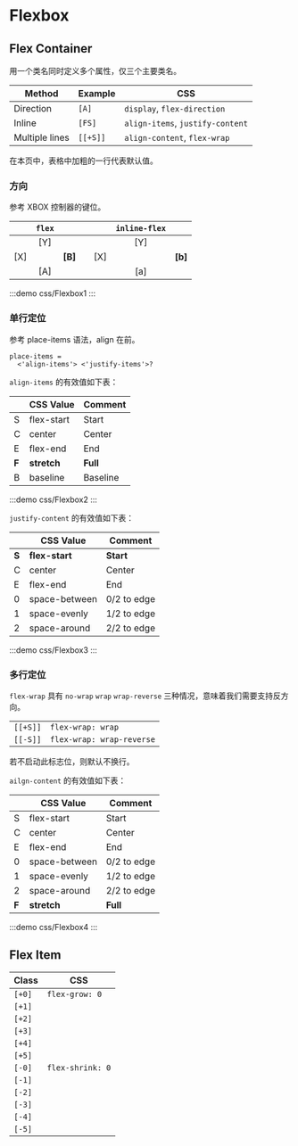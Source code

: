 # Flexbox

## Flex Container

用一个类名同时定义多个属性，仅三个主要类名。

| Method         | Example  | CSS                              |
| -------------- | -------- | -------------------------------- |
| Direction      | `[A]`    | `display`, `flex-direction`      |
| Inline         | `[FS]`   | `align-items`, `justify-content` |
| Multiple lines | `[[+S]]` | `align-content`, `flex-wrap`     |

在本页中，表格中加粗的一行代表默认值。

### 方向

参考 XBOX 控制器的键位。

|     | `flex` |         |     |     | `inline-flex` |         |
| --- | :----: | ------- | --- | --- | :-----------: | ------- |
|     |  [Y]   |         |     |     |      [Y]      |         |
| [X] |        | **[B]** |     | [X] |               | **[b]** |
|     |  [A]   |         |     |     |      [a]      |         |

:::demo css/Flexbox1
:::

### 单行定位

参考 place-items 语法，align 在前。

```
place-items = 
  <'align-items'> <'justify-items'>?  
```

`align-items` 的有效值如下表：

|       | CSS Value   | Comment  |
| ----- | ----------- | -------- |
| S     | flex-start  | Start    |
| C     | center      | Center   |
| E     | flex-end    | End      |
| **F** | **stretch** | **Full** |
| B     | baseline    | Baseline |

:::demo css/Flexbox2
:::

`justify-content` 的有效值如下表：

|       | CSS Value      | Comment     |
| ----- | -------------- | ----------- |
| **S** | **flex-start** | **Start**   |
| C     | center         | Center      |
| E     | flex-end       | End         |
| 0     | space-between  | 0/2 to edge |
| 1     | space-evenly   | 1/2 to edge |
| 2     | space-around   | 2/2 to edge |

:::demo css/Flexbox3
:::


### 多行定位

`flex-wrap` 具有 `no-wrap` `wrap` `wrap-reverse` 三种情况，意味着我们需要支持反方向。

|          |                           |
| -------- | ------------------------- |
| `[[+S]]` | `flex-wrap: wrap`         |
| `[[-S]]` | `flex-wrap: wrap-reverse` |

若不启动此标志位，则默认不换行。

`ailgn-content` 的有效值如下表：

|       | CSS Value     | Comment     |
| ----- | ------------- | ----------- |
| S     | flex-start    | Start       |
| C     | center        | Center      |
| E     | flex-end      | End         |
| 0     | space-between | 0/2 to edge |
| 1     | space-evenly  | 1/2 to edge |
| 2     | space-around  | 2/2 to edge |
| **F** | **stretch**   | **Full**    |

:::demo css/Flexbox4
:::

## Flex Item

| Class  | CSS              |
| ------ | ---------------- |
| `[+0]` | `flex-grow: 0`   |
| `[+1]` |                  |
| `[+2]` |                  |
| `[+3]` |                  |
| `[+4]` |                  |
| `[+5]` |                  |
| `[-0]` | `flex-shrink: 0` |
| `[-1]` |                  |
| `[-2]` |                  |
| `[-3]` |                  |
| `[-4]` |                  |
| `[-5]` |                  |

